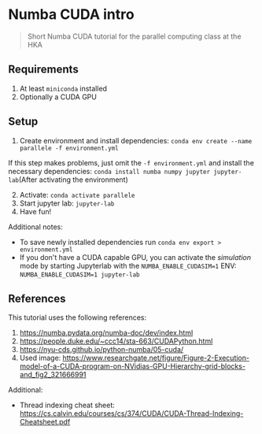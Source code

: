 # Numba CUDA intro

> Short Numba CUDA tutorial for the parallel computing class at the HKA

## Requirements

1. At least `miniconda` installed
2. Optionally a CUDA GPU

## Setup

1. Create environment and install dependencies: `conda env create --name parallele -f environment.yml`

If this step makes problems, just omit the `-f environment.yml` and install the necessary dependencies: `conda install numba numpy jupyter jupyter-lab`(After activating the environment)

2. Activate: `conda activate parallele`
3. Start jupyter lab: `jupyter-lab`
4. Have fun!

Additional notes:

- To save newly installed dependencies run `conda env export > environment.yml`
- If you don't have a CUDA capable GPU, you can activate the _simulation_ mode by starting Jupyterlab with the `NUMBA_ENABLE_CUDASIM=1` ENV: `NUMBA_ENABLE_CUDASIM=1 jupyter-lab`

## References

This tutorial uses the following references:

1. https://numba.pydata.org/numba-doc/dev/index.html
2. https://people.duke.edu/~ccc14/sta-663/CUDAPython.html
3. https://nyu-cds.github.io/python-numba/05-cuda/
4. Used image: https://www.researchgate.net/figure/Figure-2-Execution-model-of-a-CUDA-program-on-NVidias-GPU-Hierarchy-grid-blocks-and_fig2_321666991

Additional:

- Thread indexing cheat sheet: https://cs.calvin.edu/courses/cs/374/CUDA/CUDA-Thread-Indexing-Cheatsheet.pdf
